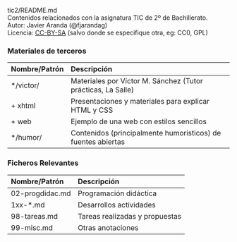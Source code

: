 tic2/README.md <br/>
Contenidos relacionados con la asignatura TIC de 2º de Bachillerato.<br/>
Autor: Javier Aranda (@fjarandag) <br/>
Licencia: [CC-BY-SA](https://creativecommons.org/licenses/by-sa/4.0/) (salvo donde se especifique otra, eg: CC0, GPL)

### Materiales de terceros

|Nombre/Patrón|Descripción|
|:------------|:----------|
|*/victor/|Materiales por Víctor M. Sánchez (Tutor prácticas, La Salle)|
|+ xhtml | Presentaciones y materiales para explicar HTML y CSS|
|+ web | Ejemplo de una web con estilos sencillos|
| */humor/ | Contenidos (principalmente humorísticos) de fuentes abiertas |


### Ficheros Relevantes

|Nombre/Patrón|Descripción|
|:------------|:----------|
|02-progdidac.md|Programación didáctica|
|1xx-*.md|Desarrollos actividades|
|98-tareas.md|Tareas realizadas y propuestas|
|99-misc.md|Otras anotaciones|
